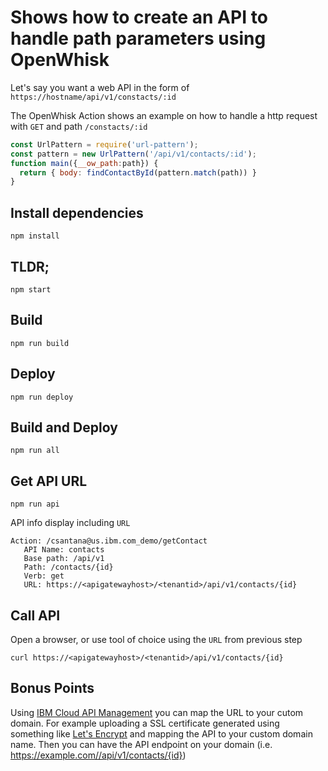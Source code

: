 # Shows how to create an API to handle path parameters using OpenWhisk

Let's say you want a web API in the form of `https://hostname/api/v1/constacts/:id`

The OpenWhisk Action shows an example on how to handle a http request with `GET` and path `/constacts/:id`
```javascript
const UrlPattern = require('url-pattern');
const pattern = new UrlPattern('/api/v1/contacts/:id');
function main({__ow_path:path}) {
  return { body: findContactById(pattern.match(path)) }
}
```

## Install dependencies
```
npm install
```

## TLDR;
```
npm start
```

## Build
```
npm run build
```

## Deploy
```
npm run deploy
```

## Build and Deploy
```
npm run all
```

## Get API URL
```
npm run api
```
API info display including `URL`
```
Action: /csantana@us.ibm.com_demo/getContact
   API Name: contacts
   Base path: /api/v1
   Path: /contacts/{id}
   Verb: get
   URL: https://<apigatewayhost>/<tenantid>/api/v1/contacts/{id}
```

## Call API
Open a browser, or use tool of choice using the `URL` from previous step
```
curl https://<apigatewayhost>/<tenantid>/api/v1/contacts/{id}
```

## Bonus Points
Using [IBM Cloud API Management](https://console.bluemix.net/docs/apis/management/manage_apis.html#custom_domains) you can map the URL to your cutom domain.
For example uploading a SSL certificate generated using something like [Let's Encrypt](https://letsencrypt.org/) and mapping the API to your custom domain name.
Then you can have the API endpoint on your domain (i.e. https://example.com//api/v1/contacts/{id})
